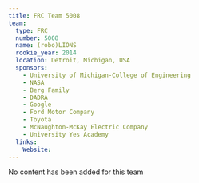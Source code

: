 ```yaml
---
title: FRC Team 5008
team:
  type: FRC
  number: 5008
  name: (robo)LIONS
  rookie_year: 2014
  location: Detroit, Michigan, USA
  sponsors:
    - University of Michigan-College of Engineering
    - NASA
    - Berg Family
    - DADRA
    - Google
    - Ford Motor Company
    - Toyota
    - McNaughton-McKay Electric Company
    - University Yes Academy
  links:
    Website: 
---
```

No content has been added for this team